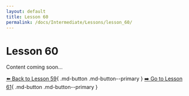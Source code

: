 ```yaml
---
layout: default
title: Lesson 60
permalink: /docs/Intermediate/Lessons/lesson_60/
---
```


# Lesson 60

Content coming soon...

[⬅️ Back to Lesson 59](lesson_59.md){ .md-button .md-button--primary }  [➡️ Go to Lesson 61](lesson_61.md){ .md-button .md-button--primary }
